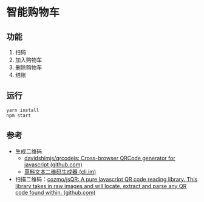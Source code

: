 # 智能购物车

## 功能

1. 扫码
2. 加入购物车
3. 删除购物车
4. 结账

## 运行

```shell
yarn install
npm start
```

## 参考

- 生成二维码
  - [davidshimjs/qrcodejs: Cross-browser QRCode generator for javascript (github.com)](https://github.com/davidshimjs/qrcodejs)
  - [草料文本二维码生成器 (cli.im)](https://cli.im/text)
- 扫描二维码：[cozmo/jsQR: A pure javascript QR code reading library. This library takes in raw images and will locate, extract and parse any QR code found within. (github.com)](https://github.com/cozmo/jsQR)
